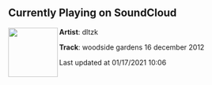 ## Currently Playing on SoundCloud

[<img align="left" width="100" src="https://i1.sndcdn.com/artworks-3CqQmQO6xKRGF2x1-xzn2Lw-t50x50.jpg">](https://soundcloud.com/dltzk/wsg16d2012)

**Artist**: dltzk 

**Track**: woodside gardens 16 december 2012

Last updated at 01/17/2021 10:06

